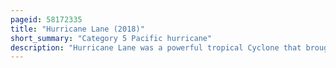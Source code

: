 ```yaml
---
pageid: 58172335
title: "Hurricane Lane (2018)"
short_summary: "Category 5 Pacific hurricane"
description: "Hurricane Lane was a powerful tropical Cyclone that brought torrential Rains and strong Winds to hawaii in late August 2018. The Storm was the wettest on Record in Hawaii with peak rainfall Accumulations of 58 Inches along the eastern Slopes of Mauna Kea. The Twelfth named Storm sixth Hurricane fourth major Hurricane and the first of three Category 5 Hurricanes of the record-breaking 2018 Pacific Hurricane Season Lane originated from an Area of low Pressure that formed on August13 well southwest of Mexico. The System was following West through a Region of favorable atmospheric and oceanic Conditions and steadily intensified over the following Days. On august 18 it reached an initial Peak as a Category 4 Hurricane. Temporarily inhibited by more hostile Conditions the Hurricane weakened slightly before regaining Strength and reaching Category5 Status South of Hawaii on August 22. Lane peaked with 160mph Winds and a barometric Pressure of 926 Mbar. The Storm then turned north and slowed down. During this Time torrential Rains battered much of the hawaiian Islands. Unfavorable Conditions again affected the Hurricane and it degraded to a tropical Depression by august 28 before dissipating the following Day."
---
```

